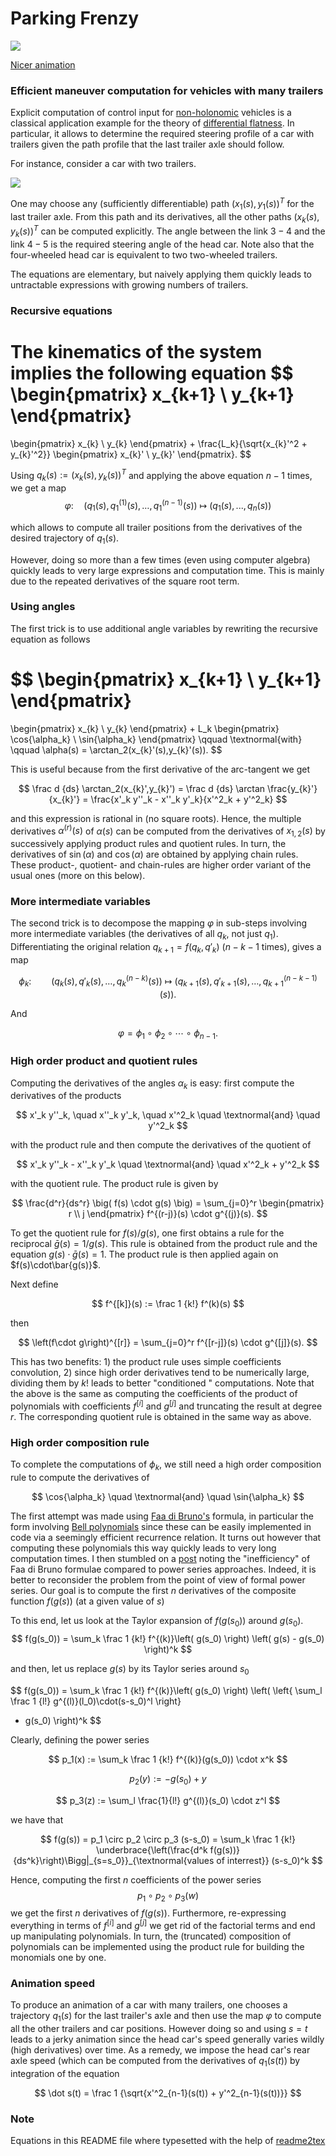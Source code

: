 # Parking Frenzy

![](anim-min.gif)

[Nicer animation](https://www.youtube.com/watch?v=t34qcpstTYk)

### Efficient maneuver computation for vehicles with many trailers

Explicit computation of control input for [non-holonomic](https://en.wikipedia.org/wiki/Nonholonomic_system) vehicles is a classical application example for the theory of [differential flatness](https://en.wikipedia.org/wiki/Flatness_(systems_theory)). In particular, it allows to determine the required steering profile of a car with trailers given the path profile that the last trailer axle should follow.

For instance, consider a car with two trailers. 

![](figures/train.png)

One may choose any (sufficiently differentiable) path $(x_1(s),y_1(s))^T$ for the last trailer axle. From this path and its derivatives, all the other paths $(x_k(s),y_k(s))^T$ can be computed explicitly. The angle between the link $3-4$ and the link $4-5$ is the required steering angle of the head car. Note also that the four-wheeled head car is equivalent to two two-wheeled trailers.

The equations are elementary, but naively applying them quickly leads to untractable expressions with growing numbers of trailers. 

### Recursive equations
The kinematics of the system implies the following equation
$$
\begin{pmatrix}
x_{k+1} \\
y_{k+1}
\end{pmatrix}
=
\begin{pmatrix}
x_{k} \\
y_{k}
\end{pmatrix}
+
\frac{L_k}{\sqrt{x_{k}'^2 + y_{k}'^2}}
\begin{pmatrix}
x_{k}' \\
y_{k}'
\end{pmatrix}.
$$

Using $q_k(s):=(x_k(s), y_k(s))^T$ and applying the above equation $n-1$ times, we get a map
$$
\varphi: \quad \left(q_1(s), q_1^{(1)}(s), \ldots, q_1^{(n-1)}(s)\right) \ \longmapsto \ \big(q_1(s), ..., q_n(s)\big)
$$

which allows to compute all trailer positions from the derivatives of the desired trajectory of $q_1(s)$.

However, doing so more than a few times (even using computer algebra) quickly leads to very large expressions and computation time. This is mainly due to the repeated derivatives of the square root term.

### Using angles

The first trick is to use additional angle variables by rewriting the recursive equation as follows

$$
\begin{pmatrix}
x_{k+1} \\
y_{k+1}
\end{pmatrix}
=
\begin{pmatrix}
x_{k} \\
y_{k}
\end{pmatrix}
+
L_k
\begin{pmatrix}
\cos{\alpha_k} \\
\sin{\alpha_k}
\end{pmatrix}
\qquad
\textnormal{with}
\qquad
\alpha(s) = \arctan_2(x_{k}'(s),y_{k}'(s)).
$$

This is useful because from the first derivative of the arc-tangent we get

$$
\frac d {ds} \arctan_2(x_{k}',y_{k}') 
= \frac d {ds} \arctan \frac{y_{k}'}{x_{k}'} 
= \frac{x'_k y''_k - x''_k y'_k}{x'^2_k + y'^2_k}
$$

and this expression is rational in (no square roots). Hence, the multiple derivatives $\alpha^{(r)}(s)$ of $\alpha(s)$ can be computed from the derivatives of $x_{1,2}(s)$ by successively applying product rules and quotient rules. In turn, the derivatives of $\sin(\alpha)$ and $\cos(\alpha)$ are obtained by applying chain rules. These product-, quotient- and chain-rules are higher order variant of the usual ones (more on this below).

### More intermediate variables

The second trick is to decompose the mapping $\varphi$ in sub-steps involving more intermediate variables (the derivatives of all $q_k$, not just $q_1$). Differentiating the original relation $q_{k+1}=f(q_k, q'_k)$ ($n-k-1$ times), gives a map

$$
\phi_k : \qquad \big( q_k(s), q'_k(s), \ldots, q_k^{(n-k)}(s) \big)
\ \longmapsto \ 
\big( q_{k+1}(s), q'_{k+1}(s), \ldots, q_{k+1}^{(n-k-1)}(s) \big).
$$

And

$$
\varphi = \phi_1 \circ \phi_2 \circ \cdots \circ \phi_{n-1} .
$$

### High order product and quotient rules
Computing the derivatives of the angles $\alpha_k$ is easy: first compute the derivatives of the products

$$
x'_k y''_k, \quad  x''_k y'_k, \quad x'^2_k \quad \textnormal{and} \quad y'^2_k
$$

with the product rule and then compute the derivatives of the quotient of 

$$
x'_k y''_k - x''_k y'_k \quad \textnormal{and} \quad x'^2_k + y'^2_k
$$

with the quotient rule. The product rule is given by

$$
\frac{d^r}{ds^r} \big( f(s) \cdot g(s) \big) = \sum_{j=0}^r 
\begin{pmatrix} r \\ j \end{pmatrix}
f^{(r-j)}(s) \cdot g^{(j)}(s).
$$

To get the quotient rule for $f(s)/g(s)$, one first obtains a rule for the reciprocal $\bar g(s) = 1/g(s)$. This rule is obtained from the product rule and the equation $g(s)\cdot\bar g(s) = 1$. The product rule is then applied again on $f(s)\cdot\bar{g(s)}$.

Next define

$$
f^{[k]}(s) := \frac 1 {k!} f^(k)(s)
$$

then

$$
\left(f\cdot g\right)^{[r]}  = \sum_{j=0}^r 
f^{[r-j]}(s) \cdot g^{[j]}(s).
$$

This has two benefits: 1) the product rule uses simple coefficients convolution, 2) since high order derivatives tend to be numerically large, dividing them by $k!$ leads to better "conditioned " computations. Note that the above is the same as computing the coefficients of the product of polynomials with coefficients $f^{[i]}$ and $g^{[j]}$ and truncating the result at degree $r$. The corresponding quotient rule is obtained in the same way as above.


### High order composition rule

To complete the computations of $\phi_k$, we still need a high order composition rule to compute the derivatives of 

$$
\cos{\alpha_k} \quad \textnormal{and} \quad \sin{\alpha_k}
$$

The first attempt was made using [Faa di Bruno's](https://en.wikipedia.org/wiki/Fa%C3%A0_di_Bruno%27s_formula) formula, in particular the form involving [Bell polynomials](https://en.wikipedia.org/wiki/Bell_polynomials#Recurrence_relations) since these can be easily implemented in code via a seemingly efficient recurrence relation. It turns out however that computing these polynomials this way quickly leads to very long computation times. I then stumbled on a [post](https://mathoverflow.net/questions/364036/combinatorics-of-multivariate-fa%C3%A0-di-bruno-formula) noting the "inefficiency" of Faa di Bruno formulae compared to power series approaches. Indeed, it is better to reconsider the problem from the point of view of formal power series. Our goal is to compute the first $n$ derivatives of the composite function $f(g(s))$ (at a given value of $s$)

To this end, let us look at the Taylor expansion of $f(g(s_0))$ around $g(s_0)$.
$$
f(g(s_0)) 
= \sum_k \frac 1 {k!} f^{(k)}\left( g(s_0) \right) \left( g(s) - g(s_0) \right)^k
$$

and then, let us replace $g(s)$ by its Taylor series around $s_0$

$$
f(g(s_0)) 
= \sum_k \frac 1 {k!} f^{(k)}\left( g(s_0) \right) \left(
\left\{ 
\sum_l \frac 1 {l!} g^{(l)}(l_0)\cdot(s-s_0)^l
\right\}
 - g(s_0) \right)^k
$$

Clearly, defining the power series

$$
p_1(x) := \sum_k \frac 1 {k!} f^{(k)}(g(s_0)) \cdot x^k 
$$

$$
p_2(y) := -g(s_0) + y
$$

$$
p_3(z) := \sum_l \frac{1}{l!} g^{(l)}(s_0) \cdot z^l
$$

we have that

$$
f(g(s)) = p_1 \circ p_2 \circ p_3 (s-s_0) = \sum_k \frac 1 {k!} 
\underbrace{\left(\frac{d^k f(g(s))}{ds^k}\right)\Bigg|_{s=s_0}}_{\textnormal{values of interrest}} (s-s_0)^k
$$

Hence, computing the first $n$ coefficients of the power series
$$ p_1 \circ p_2 \circ p_3 (w) $$
we get the first $n$ derivatives of $f(g(s))$. Furthermore, re-expressing everything in terms of $f^{[i]}$ and $g^{[j]}$ we get rid of the factorial terms and end up manipulating polynomials. In turn, the (truncated) composition of polynomials can be implemented using the product rule for building the monomials one by one.

### Animation speed

To produce an animation of a car with many trailers, one chooses a trajectory $q_1(s)$ for the last trailer's axle and then use the map $\varphi$ to compute all the other trailers and car positions. However doing so and using $s=t$ leads to a jerky animation since the head car's speed generally varies wildly (high derivatives) over time. As a remedy, we impose the head car's rear axle speed (which can be computed from the derivatives of $q_1(s(t))$ by integration of the equation

$$
\dot s(t) = \frac 1 {\sqrt{x'^2_{n-1}(s(t)) + y'^2_{n-1}(s(t))}}
$$


### Note

Equations in this README file where typesetted with the help of [readme2tex](https://github.com/leegao/readme2tex)



